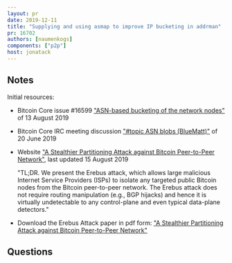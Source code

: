 ```yaml
---
layout: pr
date: 2019-12-11
title: "Supplying and using asmap to improve IP bucketing in addrman"
pr: 16702
authors: [naumenkogs]
components: ["p2p"]
host: jonatack
---
```


## Notes

Initial resources:

- Bitcoin Core issue #16599 ["ASN-based bucketing of the network
nodes"](https://github.com/bitcoin/bitcoin/issues/16599) of 13 August 2019

- Bitcoin Core IRC meeting discussion ["#topic ASN blobs
(BlueMatt)"](http://www.erisian.com.au/bitcoin-core-dev/log-2019-06-20.html#l-518)
of 20 June 2019

- Website ["A Stealthier Partitioning Attack against Bitcoin Peer-to-Peer
Network"](https://erebus-attack.comp.nus.edu.sg/), last updated 15 August 2019

    "TL;DR. We present the Erebus attack, which allows large malicious Internet
Service Providers (ISPs) to isolate any targeted public Bitcoin nodes from the
Bitcoin peer-to-peer network. The Erebus attack does not require routing
manipulation (e.g., BGP hijacks) and hence it is virtually undetectable to any
control-plane and even typical data-plane detectors."

- Download the Erebus Attack paper in pdf form: ["A Stealthier Partitioning
Attack against Bitcoin Peer-to-Peer
Network"](https://erebus-attack.comp.nus.edu.sg/erebus-attack.pdf)

## Questions
